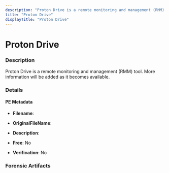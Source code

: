 ```yaml
---
description: "Proton Drive is a remote monitoring and management (RMM) tool. More information will be added as it becomes available."
title: "Proton Drive"
displayTitle: "Proton Drive"
---
```




# Proton Drive


### Description

Proton Drive is a remote monitoring and management (RMM) tool. More information will be added as it becomes available.




### Details


#### PE Metadata
- **Filename**: 
- **OriginalFileName**: 
- **Description**: 


- **Free**: No

- **Verification**: No





### Forensic Artifacts









